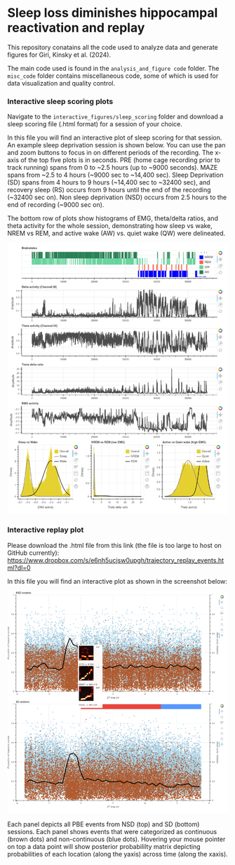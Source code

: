# Sleep loss diminishes hippocampal reactivation and replay
This repository conatains all the code used to analyze data and generate figures for Giri, Kinsky et al. (2024).  

The main code used is found in the `analysis_and_figure code` folder. The `misc_code` folder contains miscellaneous code, some of which is used for data visualization and quality control.

### Interactive sleep scoring plots
Navigate to the `interactive_figures/sleep_scoring` folder and download a sleep scoring file (.html format) for a session of your choice.  

In this file you will find an interactive plot of sleep scoring for that session. An example sleep deprivation session is shown below. You can use the pan and zoom buttons to focus in on different periods of the recording. The x-axis of the top five plots is in seconds. PRE (home cage recording prior to track running) spans from 0 to ~2.5 hours (up to ~9000 seconds). MAZE spans from ~2.5 to 4 hours (~9000 sec to ~14,400 sec). Sleep Deprivation (SD) spans from 4 hours to 9 hours (~14,400 sec to ~32400 sec), and recovery sleep (RS) occurs from 9 hours until the end of the recording (~32400 sec on).  Non sleep deprivation (NSD) occurs from 2.5 hours to the end of recording (~9000 sec on).  

The bottom row of plots show histograms of EMG, theta/delta ratios, and theta activity for the whole session, demonstrating how sleep vs wake, NREM vs REM, and active wake (AW) vs. quiet wake (QW) were delineated.

![Example SD session](sleep_scoring_example.png) 

### Interactive replay plot
Please download the .html file from this link (the file is too large to host on GitHub currently):
https://www.dropbox.com/s/e6nh5ucjsw0upgh/trajectory_replay_events.html?dl=0

In this file you will find an interactive plot as shown in the screenshot below:

![Example Image](replay_events_screenshot.png)

Each panel depicts all PBE events from NSD (top) and SD (bottom) sessions. Each panel shows events that were categorized as continuous (brown dots) and non-continuous (blue dots). Hovering your mouse pointer on top a data point will show posterior probabililty matrix depicting probabilities of each location (along the yaxis) across time (along the xaxis).
